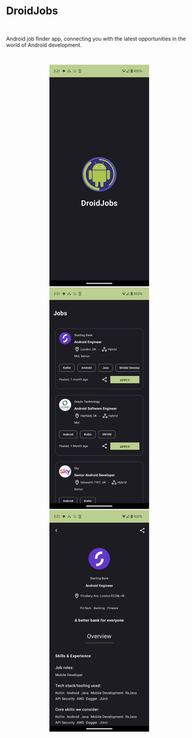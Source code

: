 <h1>DroidJobs</h1><br>

Android job finder app, connecting you with the latest opportunities in the world of Android development.<br>


</br>
<p align="center">
  <img src="readme_images/splash.png" height=600>
  <img src="readme_images/jobs.png" height=600>
  <img src="readme_images/job-detail.png" height=600>
</p>
